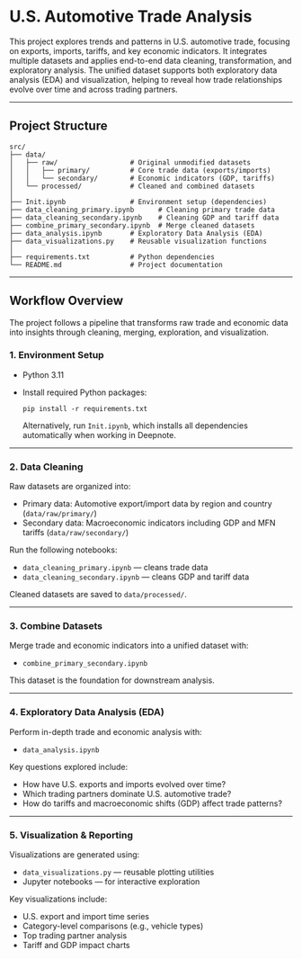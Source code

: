 # U.S. Automotive Trade Analysis

This project explores trends and patterns in U.S. automotive trade, focusing on exports, imports, tariffs, and key economic indicators. It integrates multiple datasets and applies end-to-end data cleaning, transformation, and exploratory analysis. The unified dataset supports both exploratory data analysis (EDA) and visualization, helping to reveal how trade relationships evolve over time and across trading partners.

---

## Project Structure
```
src/
├── data/
│   ├── raw/                  # Original unmodified datasets
│   │   ├── primary/          # Core trade data (exports/imports)
│   │   └── secondary/        # Economic indicators (GDP, tariffs)
│   └── processed/            # Cleaned and combined datasets
│
├── Init.ipynb                # Environment setup (dependencies)
├── data_cleaning_primary.ipynb      # Cleaning primary trade data
├── data_cleaning_secondary.ipynb    # Cleaning GDP and tariff data
├── combine_primary_secondary.ipynb  # Merge cleaned datasets
├── data_analysis.ipynb       # Exploratory Data Analysis (EDA)
├── data_visualizations.py    # Reusable visualization functions
│
├── requirements.txt          # Python dependencies
└── README.md                 # Project documentation
```

---

## Workflow Overview

The project follows a pipeline that transforms raw trade and economic data into insights through cleaning, merging, exploration, and visualization.  

### 1. Environment Setup

*   Python 3.11

*   Install required Python packages:

    `pip install -r requirements.txt`

    Alternatively, run `Init.ipynb`, which installs all dependencies automatically when working in Deepnote.
    
---

### 2. Data Cleaning

Raw datasets are organized into:  
- Primary data: Automotive export/import data by region and country (`data/raw/primary/`)  
- Secondary data: Macroeconomic indicators including GDP and MFN tariffs (`data/raw/secondary/`)  

Run the following notebooks:  
- `data_cleaning_primary.ipynb` — cleans trade data  
- `data_cleaning_secondary.ipynb` — cleans GDP and tariff data  

Cleaned datasets are saved to `data/processed/`.

---

### 3. Combine Datasets

Merge trade and economic indicators into a unified dataset with:

- `combine_primary_secondary.ipynb`

This dataset is the foundation for downstream analysis.

---

### 4. Exploratory Data Analysis (EDA)

Perform in-depth trade and economic analysis with:

- `data_analysis.ipynb`  

Key questions explored include:  
- How have U.S. exports and imports evolved over time?  
- Which trading partners dominate U.S. automotive trade?  
- How do tariffs and macroeconomic shifts (GDP) affect trade patterns?  

---

### 5. Visualization & Reporting

Visualizations are generated using:  
- `data_visualizations.py` — reusable plotting utilities  
- Jupyter notebooks — for interactive exploration  

Key visualizations include:  
- U.S. export and import time series  
- Category-level comparisons (e.g., vehicle types)  
- Top trading partner analysis  
- Tariff and GDP impact charts
